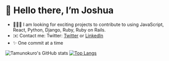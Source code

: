   # 👋 Hello there, I’m Joshua
- 👨🏾‍💻 I am looking for exciting projects to contribute to using JavaScript, React, Python, Django, Ruby, Ruby on Rails.
- ✉️ Contact me: Twitter: [Twitter](https://twitter.com/tamuno____) or [LinkedIn](https://www.linkedin.com/in/joshua-blue-jack/)
- ✨ One commit at a time 

![Tamunokuro's GitHub stats](https://github-readme-stats.vercel.app/api?username=tamunokuro&show_icons=true&theme=radical)
[![Top Langs](https://github-readme-stats.vercel.app/api/top-langs/?username=tamunokuro&layout=compact&theme=radical)](https://github.com/tamunokuro/github-readme-stats)



<!---
Tamunokuro/Tamunokuro is a ✨ special ✨ repository because its `README.md` (this file) appears on your GitHub profile.
You can click the Preview link to take a look at your changes.
--->
